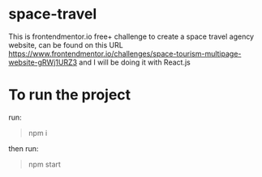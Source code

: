 # space-travel

This is frontendmentor.io free+ challenge to create a space travel agency website, can be found on this URL https://www.frontendmentor.io/challenges/space-tourism-multipage-website-gRWj1URZ3 and I will be doing it with React.js

# To run the project

run:

> npm i

then run:

> npm start
